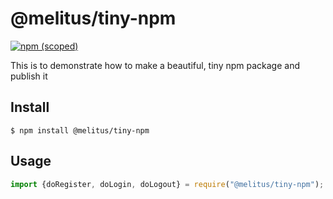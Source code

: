 # @melitus/tiny-npm

[![npm (scoped)](https://img.shields.io/npm/v/@melitus/tiny-npm.svg)](https://www.npmjs.com/package/@melitus/tiny-npm)


This is to demonstrate how to make a beautiful, tiny npm package and publish it

## Install

```
$ npm install @melitus/tiny-npm
```
## Usage

```js
import {doRegister, doLogin, doLogout} = require("@melitus/tiny-npm");

```